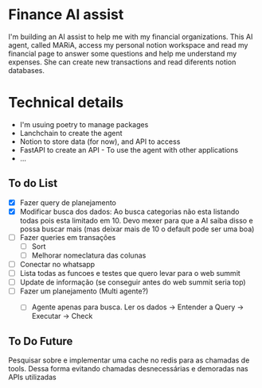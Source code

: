 # Finance AI assist

I'm building an AI assist to help me with my financial organizations. 
This AI agent, called MARiA, access my personal notion workspace and read my financial page to answer some questions and help me understand my expenses.
She can create new transactions and read diferents notion databases.

# Technical details
- I'm usuing poetry to manage packages
- Lanchchain to create the agent
- Notion to store data (for now), and API to access
- FastAPI to create an API - To use the agent with other applications
- ... 


## To do List
- [x] Fazer query de planejamento
- [x] Modificar busca dos dados: Ao busca categorias não esta listando todas pois esta limitado em 10. Devo mexer para que a AI saiba disso e possa buscar mais (mas deixar mais de 10 o default pode ser uma boa)
- [ ] Fazer queries em transações
    - [ ] Sort
    - [ ] Melhorar nomeclatura das colunas
- [ ] Conectar no whatsapp
- [ ] Lista todas as funcoes e testes que quero levar para o web summit
- [ ] Update de informação (se conseguir antes do web summit seria top)
- [ ] Fazer um planejamento (Multi agente?)
    - [ ] Agente apenas para busca. Ler os dados -> Entender a Query -> Executar -> Check



## To Do Future 
Pesquisar sobre e implementar uma cache no redis para as chamadas de tools. Dessa forma evitando chamadas desnecessárias e demoradas nas APIs utilizadas

